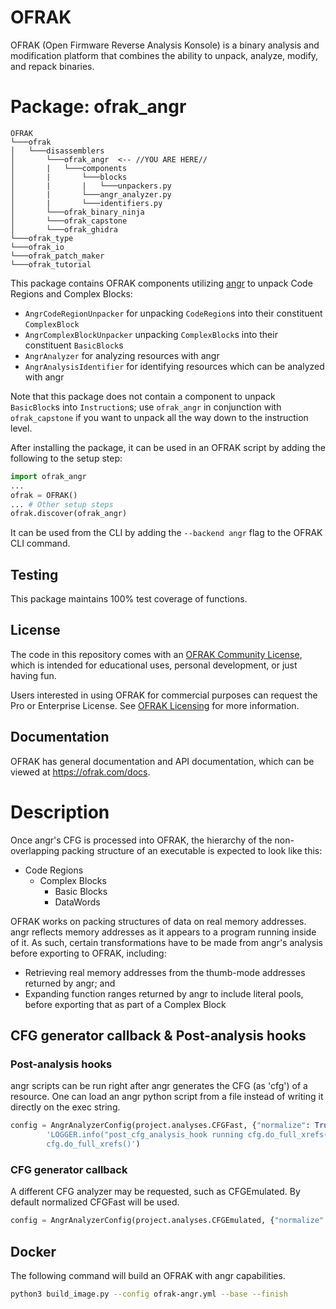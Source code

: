# OFRAK
OFRAK (Open Firmware Reverse Analysis Konsole) is a binary analysis and modification platform that combines the ability to unpack, analyze, modify, and repack binaries.


# Package: ofrak_angr

```
OFRAK
└───ofrak
│   └───disassemblers
│       └───ofrak_angr  <-- //YOU ARE HERE//
│       |   └───components
│       |       └───blocks
│       |       |   └───unpackers.py
│       |       └───angr_analyzer.py
│       |       └───identifiers.py
│       └───ofrak_binary_ninja
│       └───ofrak_capstone
│       └───ofrak_ghidra
└───ofrak_type
└───ofrak_io
└───ofrak_patch_maker
└───ofrak_tutorial
``` 

This package contains OFRAK components utilizing [angr](https://angr.io/) to unpack Code Regions and Complex Blocks:
* `AngrCodeRegionUnpacker` for unpacking `CodeRegion`s into their constituent `ComplexBlock`
* `AngrComplexBlockUnpacker` unpacking `ComplexBlock`s into their constituent `BasicBlock`s
* `AngrAnalyzer` for analyzing resources with angr
* `AngrAnalysisIdentifier` for identifying resources which can be analyzed with angr


Note that this package does not contain a component to unpack `BasicBlock`s into `Instruction`s; use `ofrak_angr` in conjunction with `ofrak_capstone` if you want to unpack all the way down to the instruction level.


After installing the package, it can be used in an OFRAK script by adding the following to the setup step:

```python
import ofrak_angr
...
ofrak = OFRAK()
... # Other setup steps
ofrak.discover(ofrak_angr)
```

It can be used from the CLI by adding the `--backend angr` flag to the OFRAK CLI command.

## Testing
This package maintains 100% test coverage of functions.

## License
The code in this repository comes with an [OFRAK Community License](https://github.com/redballoonsecurity/ofrak/blob/master/LICENSE), which is intended for educational uses, personal development, or just having fun.

Users interested in using OFRAK for commercial purposes can request the Pro or Enterprise License. See [OFRAK Licensing](https://ofrak.com/license/) for more information.

## Documentation
OFRAK has general documentation and API documentation, which can be viewed at <https://ofrak.com/docs>.


# Description

Once angr's CFG is processed into OFRAK, the hierarchy of the non-overlapping packing structure of an executable is expected to look like this:
  - Code Regions
    - Complex Blocks
      - Basic Blocks
      - DataWords

OFRAK works on packing structures of data on real memory addresses. angr reflects memory addresses as it appears to a program running inside of it. As such, certain transformations have to be made from angr's analysis before exporting to OFRAK, including:
  - Retrieving real memory addresses from the thumb-mode addresses returned by angr; and
  - Expanding function ranges returned by angr to include literal pools, before exporting that as part of a Complex Block

## CFG generator callback & Post-analysis hooks

### Post-analysis hooks
angr scripts can be run right after angr generates the CFG (as 'cfg') of a resource. One can load an angr python script from a file instead of writing it directly on the exec string.

```python
config = AngrAnalyzerConfig(project.analyses.CFGFast, {"normalize": True},\
        'LOGGER.info("post_cfg_analysis_hook running cfg.do_full_xrefs()"); \
        cfg.do_full_xrefs()')
```

### CFG generator callback
A different CFG analyzer may be requested, such as CFGEmulated. By default normalized CFGFast will be used.

```python
config = AngrAnalyzerConfig(project.analyses.CFGEmulated, {"normalize": True, "enable_function_hints": True})
```


## Docker
The following command will build an OFRAK with angr capabilities.
```bash
python3 build_image.py --config ofrak-angr.yml --base --finish
```
